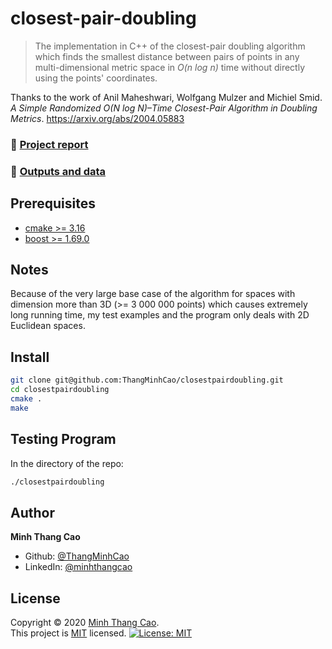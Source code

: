 # closest-pair-doubling

> The implementation in C++ of the closest-pair doubling algorithm which finds the smallest distance between pairs of points in any multi-dimensional metric space in *O(n log n)* time without directly using the points' coordinates.  

Thanks to the work of Anil Maheshwari, Wolfgang Mulzer and Michiel Smid.
*A Simple Randomized O(N log N)–Time Closest-Pair Algorithm in Doubling Metrics*.
https://arxiv.org/abs/2004.05883

### 📝 [Project report](https://github.com/ThangMinhCao/closestpairdoubling/blob/master/report/project_report/Project_Report.pdf)

### :page_with_curl: [Outputs and data](https://github.com/ThangMinhCao/closest-pair-doubling/tree/master/report/images_%26_data)

## Prerequisites

- [cmake >= 3.16](https://cmake.org/) 
- [boost >= 1.69.0](https://www.boost.org/)

## Notes

Because of the very large base case of the algorithm for spaces with dimension more than 3D (>= 3 000 000 points) which causes extremely long running time, my test examples and the program only deals with 2D Euclidean spaces.

## Install

```sh
git clone git@github.com:ThangMinhCao/closestpairdoubling.git
cd closestpairdoubling
cmake .
make
```

## Testing Program 

In the directory of the repo:
```sh
./closestpairdoubling
```

## Author

**Minh Thang Cao**

* Github: [@ThangMinhCao](https://github.com/ThangMinhCao)
* LinkedIn: [@minhthangcao](https://linkedin.com/in/minhthangcao)

## License

Copyright © 2020 [Minh Thang Cao](https://github.com/ThangMinhCao).<br />
This project is [MIT](https://github.com/ThangMinhCao/closestpairdoubling/blob/master/LICENSE) licensed.
[![License: MIT](https://img.shields.io/badge/License-MIT-green.svg)](https://github.com/ThangMinhCao/closest-pair-doubling/blob/master/LICENSE)
